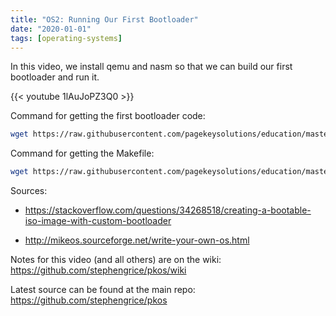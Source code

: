 ```yaml
---
title: "OS2: Running Our First Bootloader"
date: "2020-01-01"
tags: [operating-systems]
---
```


In this video, we install qemu and nasm so that we can build our first bootloader and run it.

<!--truncate-->

{{< youtube 1lAuJoPZ3Q0 >}}

Command for getting the first bootloader code:

```bash
wget https://raw.githubusercontent.com/pagekeysolutions/education/master/OS/video2/first.asm
```

Command for getting the Makefile:

```bash
wget https://raw.githubusercontent.com/pagekeysolutions/education/master/OS/video2/Makefile
```

Sources:

* <https://stackoverflow.com/questions/34268518/creating-a-bootable-iso-image-with-custom-bootloader>

* <http://mikeos.sourceforge.net/write-your-own-os.html>

Notes for this video (and all others) are on the wiki: <https://github.com/stephengrice/pkos/wiki>

Latest source can be found at the main repo: <https://github.com/stephengrice/pkos>